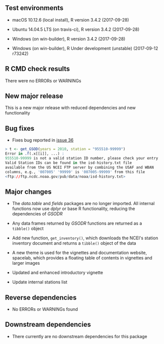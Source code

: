 
## Test environments  

- macOS 10.12.6 (local install), R version 3.4.2 (2017-09-28)

- Ubuntu 14.04.5 LTS (on travis-ci), R version 3.4.2 (2017-09-28)

- Windows (on win-builder), R version 3.4.2 (2017-09-28)

- Windows (on win-builder), R Under development (unstable) (2017-09-12 r73242)

## R CMD check results

There were no ERRORs or WARNINGs

## New major release

This is a new major release with reduced dependencies and new functionality

## Bug fixes

- Fixes bug reported in [issue 36](https://github.com/ropensci/GSODR/issues/36)
```r
> t <- get_GSOD(years = 2010, station = "955510-99999")
Error in .f(.x[[i]], ...) : 
955510-99999 is not a valid station ID number, please check your entry.
Valid Station IDs can be found in the isd-history.txt file
available from the US NCEI FTP server by combining the USAF and WBAN
columns, e.g., '007005' '99999' is '007005-99999' from this file 
<ftp://ftp.ncdc.noaa.gov/pub/data/noaa/isd-history.txt>
```

## Major changes

- The _data.table_ and _fields_ packages are no longer imported. All internal
functions now use _dplyr_ or base R functionality, reducing the dependencies of
_GSODR_

- Any data frames returned by _GSODR_ functions are returned as a `tibble()`
object

- Add new function, `get_inventory()`, which downloads the NCEI's station
inventory document and returns a `tibble()` object of the data

- A new theme is used for the vignettes and documentation website, spacelab,
which provides a floating table of contents in vignettes and larger images

- Updated and enhanced introductory vignette

- Update internal stations list

## Reverse dependencies

- No ERRORs or WARNINGs found

## Downstream dependencies

- There currently are no downstream dependencies for this package

